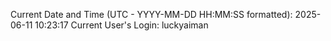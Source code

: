 Current Date and Time (UTC - YYYY-MM-DD HH:MM:SS formatted): 2025-06-11 10:23:17
Current User's Login: luckyaiman
